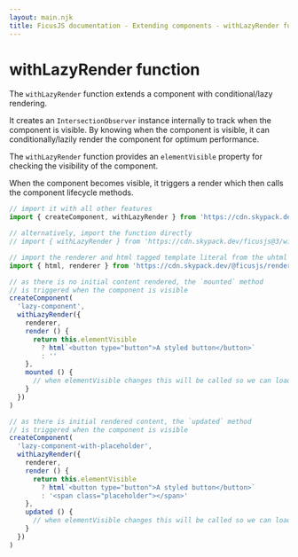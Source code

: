 ```yaml
---
layout: main.njk
title: FicusJS documentation - Extending components - withLazyRender function
---
```

# withLazyRender function

The `withLazyRender` function extends a component with conditional/lazy rendering.

It creates an `IntersectionObserver` instance internally to track when the component is visible. By knowing when the component is visible, it can conditionally/lazily render the component for optimum performance.

The `withLazyRender` function provides an `elementVisible` property for checking the visibility of the component.

When the component becomes visible, it triggers a render which then calls the component lifecycle methods.

```js
// import it with all other features
import { createComponent, withLazyRender } from 'https://cdn.skypack.dev/ficusjs@3'

// alternatively, import the function directly
// import { withLazyRender } from 'https://cdn.skypack.dev/ficusjs@3/with-lazy-render'

// import the renderer and html tagged template literal from the uhtml renderer
import { html, renderer } from 'https://cdn.skypack.dev/@ficusjs/renderers@3/uhtml'

// as there is no initial content rendered, the `mounted` method
// is triggered when the component is visible
createComponent(
  'lazy-component',
  withLazyRender({
    renderer,
    render () {
      return this.elementVisible
        ? html`<button type="button">A styled button</button>`
        : ''
    },
    mounted () {
      // when elementVisible changes this will be called so we can load extra stuff we need
    }
  })
)

// as there is initial rendered content, the `updated` method
// is triggered when the component is visible
createComponent(
  'lazy-component-with-placeholder',
  withLazyRender({
    renderer,
    render () {
      return this.elementVisible
        ? html`<button type="button">A styled button</button>`
        : '<span class="placeholder"></span>'
    },
    updated () {
      // when elementVisible changes this will be called so we can load extra stuff we need
    }
  })
)
```
